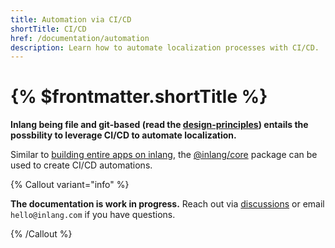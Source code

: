 ```yaml
---
title: Automation via CI/CD
shortTitle: CI/CD
href: /documentation/automation
description: Learn how to automate localization processes with CI/CD.
---
```


# {% $frontmatter.shortTitle %}

**Inlang being file and git-based (read the [design-principles](/documentation/design-principles)) entails the possbility to leverage CI/CD to automate localization.**

Similar to [building entire apps on inlang](/documentation/build-on-inlang), the [@inlang/core](https://github.com/inlang/inlang/tree/main/source-code/core) package can be used to create CI/CD automations.

{% Callout variant="info" %}

**The documentation is work in progress.** Reach out via [discussions](https://github.com/inlang/inlang/discussions) or email `hello@inlang.com` if you have questions.

{% /Callout %}
